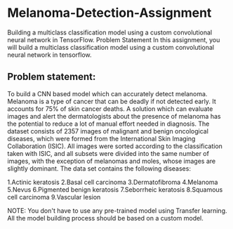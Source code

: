 # Melanoma-Detection-Assignment
Building a multiclass classification model using a custom convolutional neural network in TensorFlow. 
Problem Statement
In this assignment, you will build a multiclass classification model using a custom convolutional neural network in tensorflow.

## Problem statement: 
To build a CNN based model which can accurately detect melanoma. Melanoma is a type of cancer that can be deadly if not detected early. It accounts for 75% of skin cancer deaths. A solution which can evaluate images and alert the dermatologists about the presence of melanoma has the potential to reduce a lot of manual effort needed in diagnosis.
The dataset consists of 2357 images of malignant and benign oncological diseases, which were formed from the International Skin Imaging Collaboration (ISIC). All images were sorted according to the classification taken with ISIC, and all subsets were divided into the same number of images, with the exception of melanomas and moles, whose images are slightly dominant. The data set contains the following diseases:

  1.Actinic keratosis
  2.Basal cell carcinoma
  3.Dermatofibroma
  4.Melanoma
  5.Nevus
  6.Pigmented benign keratosis
  7.Seborrheic keratosis
  8.Squamous cell carcinoma
  9.Vascular lesion

NOTE: You don't have to use any pre-trained model using Transfer learning. All the model building process should be based on a custom model.

